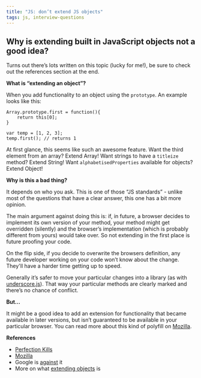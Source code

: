```yaml
---
title: "JS: don’t extend JS objects"
tags: js, interview-questions
---
```


## Why is extending built in JavaScript objects not a good idea?

Turns out there’s lots written on this topic (lucky for me!), be sure to check out the references section at the end.

**What is “extending an object”?**

When you add functionality to an object using the `prototype`. An example looks like this:

```
Array.prototype.first = function(){
    return this[0];
}

var temp = [1, 2, 3];
temp.first(); // returns 1
```

At first glance, this seems like such an awesome feature. Want the third element from an array? Extend Array! Want strings to have a `titleize` method? Extend String! Want `alphabetisedProperties` available for objects? Extend Object!

**Why is this a bad thing?**

It depends on who you ask. This is one of those “JS standards” - unlike most of the questions that have a clear answer, this one has a bit more opinion.

The main argument against doing this is: if, in future, a browser decides to implement its own version of your method, your method might get overridden (silently) and the browser’s implementation (which is probably different from yours) would take over. So not extending in the first place is future proofing your code.

On the flip side, if you decide to overwrite the browsers definition, any future developer working on your code won’t know about the change. They'll have a harder time getting up to speed.

Generally it’s safer to move your particular changes into a library (as with [underscore.js](http://documentcloud.github.io/underscore/)). That way your particular methods are clearly marked and there’s no chance of conflict.

**But...**

It might be a good idea to add an extension for functionality that became available in later versions, but isn’t guaranteed to be available in your particular browser. You can read more about this kind of polyfill on [Mozilla](https://developer.mozilla.org/en-US/docs/Web/JavaScript/Reference/Global_Objects/Array/filter#Polyfill).

**References**

* [Perfection Kills](http://perfectionkills.com/extending-native-builtins/)
* [Mozilla](https://developer.mozilla.org/en-US/docs/Web/JavaScript/Reference/Global_Objects/Array/filter#Polyfill)
* Google is [against](http://google-styleguide.googlecode.com/svn/trunk/javascriptguide.xml?showone=Modifying_prototypes_of_builtin_objects#Modifying_prototypes_of_builtin_objects) it
* More on what [extending objects](http://www.kirupa.com/html5/extending_built_in_objects_javascript.htm) is




